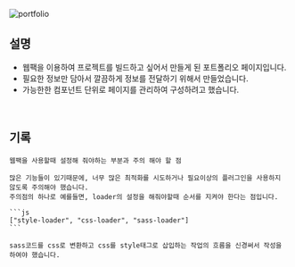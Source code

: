 ![portfolio](https://github.com/hyubbb/portfolio/assets/32926006/e62f7bcb-a387-4039-a52f-20780869a8f3)




## 설명

- 웹팩을 이용하여 프로젝트를 빌드하고 싶어서 만들게 된 포트폴리오 페이지입니다.
- 필요한 정보만 담아서 깔끔하게 정보를 전달하기 위해서 만들었습니다.
- 가능한한 컴포넌트 단위로 페이지를 관리하여 구성하려고 했습니다.

<br>

## 기록

    웹팩을 사용할때 설정해 줘야하는 부분과 주의 해야 할 점

    많은 기능들이 있기때문에, 너무 많은 최적화를 시도하거나 필요이상의 플러그인을 사용하지 않도록 주의해야 했습니다.    
    주의점의 하나로 예를들면, loader의 설정을 해줘야할때 순서를 지켜야 한다는 점입니다.
    
    ```js
    ["style-loader", "css-loader", "sass-loader"]
    ```
    
    sass코드를 css로 변환하고 css를 style태그로 삽입하는 작업의 흐름을 신경써서 작성을 하여야 했습니다.
     
